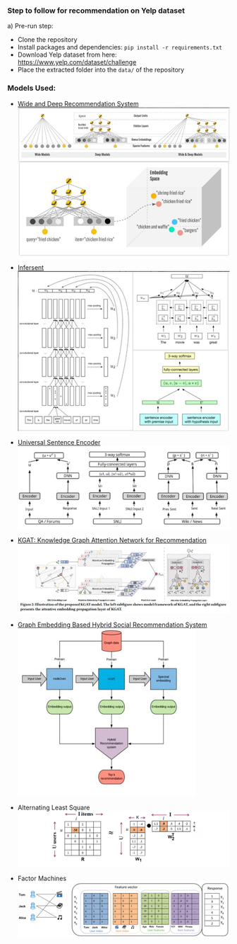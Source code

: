 ### Step to follow for recommendation on Yelp dataset
a) Pre-run step:
* Clone the repository
* Install packages and dependencies: `pip install -r requirements.txt`
* Download Yelp dataset from here: https://www.yelp.com/dataset/challenge
* Place the extracted folder into the `data/` of the repository


### Models Used:
* [Wide and Deep Recommendation System](https://arxiv.org/pdf/1606.07792.pdf)
![Wide and Deep Recommendation model](https://github.com/AmoghM/Yelp-Restaurants-RecSys/blob/master/images/wide-deep-collage.png)

* [Infersent](https://arxiv.org/pdf/1705.02364.pdf)
![Sentence Embedding](https://github.com/AmoghM/Yelp-Restaurants-RecSys/blob/master/images/infersent.JPG)

* [Universal Sentence Encoder](https://arxiv.org/pdf/1803.11175.pdf)
![USE](https://github.com/AmoghM/Yelp-Restaurants-RecSys/blob/master/images/use.JPG)

* [KGAT: Knowledge Graph Attention Network for
Recommendation](https://arxiv.org/pdf/1905.07854.pdf)
![KGAT](https://github.com/AmoghM/Yelp-Restaurants-RecSys/blob/master/images/KGAT.JPG)

* [Graph Embedding Based Hybrid Social
Recommendation System](https://arxiv.org/pdf/1908.09454.pdf)
![GraphEmb](https://github.com/AmoghM/Yelp-Restaurants-RecSys/blob/master/images/Graph-embedding.JPG)

* Alternating Least Square
![ALS](https://github.com/AmoghM/Yelp-Restaurants-RecSys/blob/master/images/ALS.png)
* Factor Machines 
![FM](https://github.com/AmoghM/Yelp-Restaurants-RecSys/blob/master/images/Factorization-Machine.png)
